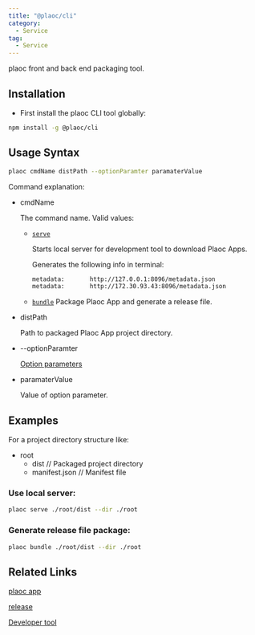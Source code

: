 ```yaml
---
title: "@plaoc/cli"  
category:
  - Service
tag:
  - Service
---
```


plaoc front and back end packaging tool.

## Installation

- First install the plaoc CLI tool globally:

```bash
npm install -g @plaoc/cli
```

## Usage Syntax

```bash
plaoc cmdName distPath --optionParamter paramaterValue
```

Command explanation:

- cmdName

  The command name. 
  Valid values:

  - [`serve`](./serve.md)  

    Starts local server for development tool to download Plaoc Apps.

    Generates the following info in terminal:

    ```bash
    metadata:       http://127.0.0.1:8096/metadata.json
    metadata:       http://172.30.93.43:8096/metadata.json
    ```

  - [`bundle`](./bundle.md) Package Plaoc App and generate a release file.

- distPath

  Path to packaged Plaoc App project directory.

- --optionParamter

  [Option parameters](./option-paramter.md) 

- paramaterValue

  Value of option parameter.

## Examples 

For a project directory structure like:

- root
  - dist // Packaged project directory
  - manifest.json // Manifest file

### Use local server:
```bash
plaoc serve ./root/dist --dir ./root
```

### Generate release file package:
```bash 
plaoc bundle ./root/dist --dir ./root
```

## Related Links

[plaoc app](../index.md)

[release](../release/index.md)

[Developer tool](../developer-tool/index.md)